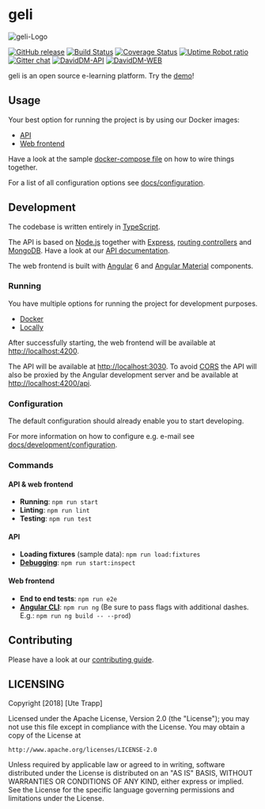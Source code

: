  # geli

![geli-Logo](.var/geli-readme-icon.png)

[![GitHub release](https://img.shields.io/github/release/geli-lms/geli.svg)](https://github.com/geli-lms/geli/releases)
[![Build Status](https://travis-ci.com/geli-lms/geli.svg?branch=develop)](https://travis-ci.com/geli-lms/geli)
[![Coverage Status](https://coveralls.io/repos/github/geli-lms/geli/badge.svg?branch=develop)](https://coveralls.io/github/geli-lms/geli?branch=develop)
[![Uptime Robot ratio](https://img.shields.io/uptimerobot/ratio/m779032297-cd1143fdc10b510896f2a344.svg)](https://stats.uptimerobot.com/mq8EDc8lx)
[![Gitter chat](https://badges.gitter.im/geli-lms/geli.png)](https://gitter.im/mpse-geli/Lobby)
[![DavidDM-API](https://david-dm.org/geli-lms/geli.svg?path=api)](https://david-dm.org/geli-lms/geli?path=api)
[![DavidDM-WEB](https://david-dm.org/geli-lms/geli.svg?path=app/webFrontend)](https://david-dm.org/geli-lms/geli?path=app/webFrontend)

 geli is an open source e-learning platform. Try the [demo](https://demo.geli.fbi.h-da.de/)! 

<!---  The project is mainly developed by Computer Science Master's students at the 
 [University of Applied Sciences in Darmstadt, Germany] (https://www.fbi.h-da.de). --->

<!--- # If you need help using or want to support the project, just say hello on 
# [Gitter] (https://gitter.im/mpse-geli/Lobby). --->


## Usage

Your best option for running the project is by using our Docker images:

- [API](https://hub.docker.com/r/hdafbi/geli-api)
- [Web frontend](https://hub.docker.com/r/hdafbi/geli-web-frontend)

Have a look at the sample [docker-compose file](docker-compose.prod.yml) on how 
to wire things together.

For a list of all configuration options see [docs/configuration](docs/configuration.md).


## Development

The codebase is written entirely in [TypeScript](https://www.typescriptlang.org/).

The API is based on [Node.js](https://nodejs.org) together with [Express](http://expressjs.com), 
[routing controllers](https://github.com/pleerock/routing-controllers) and 
[MongoDB](https://www.mongodb.com).
Have a look at our [API documentation](https://github.com/geli-lms/geli-docs/).

The web frontend is built with [Angular](https://angular.io/) 6 and 
[Angular Material](https://material.angular.io/) components.


### Running

You have multiple options for running the project for development purposes.

- [Docker](docs/development/running-with-docker.md)
- [Locally](docs/development/running-locally.md)
<!--- Needs to be updated: - [Vagrant](docs/development/running-with-vagrant.md) --->

After successfully starting, the web frontend will be available at 
[http://localhost:4200](http://localhost:4200).

The API will be available at [http://localhost:3030](http://localhost:3030). To avoid 
[CORS](https://en.wikipedia.org/wiki/Cross-origin_resource_sharing) the API will also be proxied by 
the Angular development server and be available at 
[http://localhost:4200/api](http://localhost:4200/api).


### Configuration

The default configuration should already enable you to start developing.

For more information on how to configure e.g. e-mail see 
[docs/development/configuration](docs/development/configuration.md).


### Commands

#### API & web frontend
  - __Running__: `npm run start`
  - __Linting__: `npm run lint`
  - __Testing__: `npm run test`
  
#### API
  - __Loading fixtures__ (sample data): `npm run load:fixtures`
  - __[Debugging](https://nodejs.org/en/docs/inspector/)__: `npm run start:inspect`
  
#### Web frontend
  - __End to end tests__: `npm run e2e`
  - __[Angular CLI](https://cli.angular.io/)__: `npm run ng`
    (Be sure to pass flags with additional dashes. E.g.: `npm run ng build -- --prod`)


## Contributing

Please have a look at our [contributing guide](.github/CONTRIBUTING.md).


## LICENSING
Copyright [2018] [Ute Trapp]

Licensed under the Apache License, Version 2.0 (the "License");
you may not use this file except in compliance with the License.
You may obtain a copy of the License at

    http://www.apache.org/licenses/LICENSE-2.0

Unless required by applicable law or agreed to in writing, software
distributed under the License is distributed on an "AS IS" BASIS,
WITHOUT WARRANTIES OR CONDITIONS OF ANY KIND, either express or implied.
See the License for the specific language governing permissions and
limitations under the License.
